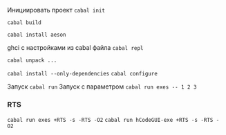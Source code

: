 Инициировать проект
`cabal init`

`cabal build`

`cabal install aeson`

ghci с настройками из cabal файла
`cabal repl`

`cabal unpack ...`

`cabal install --only-dependencies`
`cabal configure`

Запуск
`cabal run`
Запуск с параметром
`cabal run exes -- 1 2 3`

### RTS
`cabal run exes +RTS -s -RTS -O2`
`cabal run hCodeGUI-exe +RTS -s -RTS -O2`
